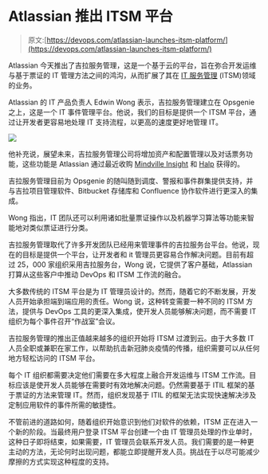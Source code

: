 # Atlassian 推出 ITSM 平台

> 原文:[https://devops.com/atlassian-launches-itsm-platform/](https://devops.com/atlassian-launches-itsm-platform/)

Atlassian 今天推出了吉拉服务管理，这是一个基于云的平台，旨在弥合开发运维与基于票证的 IT 管理方法之间的鸿沟，从而扩展了其在 [IT 服务管理](https://devops.com/?s=IT%20service%20management) (ITSM)领域的业务。

Atlassian 的 IT 产品负责人 Edwin Wong 表示，吉拉服务管理建立在 Opsgenie 之上，这是一个 IT 事件管理平台。他说，我们的目标是提供一个 ITSM 平台，通过让开发者更容易地处理 IT 支持流程，以更高的速度更好地管理 IT。

![](../Images/20b2f022e1b326dd3f61395c89e8f99d.png)

他补充说，展望未来，吉拉服务管理公司将增加资产和配置管理以及对话票务功能，这些功能是 Atlassian 通过最近收购 [Mindville Insight](https://devops.com/atlassian-adds-asset-management-to-itsm-portfolio/) 和 [Halp](https://devops.com/atlassian-acquires-halp-to-gain-help-desk-based-on-slack/) 获得的。

吉拉服务管理目前为 Opsgenie 的随叫随到调度、警报和事件群集提供支持，并与吉拉项目管理软件、Bitbucket 存储库和 Confluence 协作软件进行更深入的集成。

Wong 指出，IT 团队还可以利用诸如批量票证操作以及机器学习算法等功能来智能地对类似票证进行分类。

吉拉服务管理取代了许多开发团队已经用来管理事件的吉拉服务台平台。他说，现在的目标是提供一个平台，让开发者和 it 管理员更容易合作解决问题。目前有超过 25，000 家组织采用吉拉服务台，Wong 说，它提供了客户基础，Atlassian 打算从这些客户中推动 DevOps 和 ITSM 工作流的融合。

大多数传统的 ITSM 平台是为 IT 管理员设计的。然而，随着它的不断发展，开发人员开始承担端到端应用的责任。Wong 说，这种转变需要一种不同的 ITSM 方法，提供与 DevOps 工具的更深入集成，使开发人员能够解决问题，而不需要 IT 组织为每个事件召开“作战室”会议。

吉拉服务管理的推出正值越来越多的组织开始将 ITSM 过渡到云。由于大多数 IT 人员全职或兼职在家工作，以帮助抗击新冠肺炎疫情的传播，组织需要可以从任何地方轻松访问的 ITSM 平台。

每个 IT 组织都需要决定他们需要在多大程度上融合开发运维与 ITSM 工作流。目标应该是使开发人员能够在需要时有效地解决问题。仍然需要基于 ITIL 框架的基于票证的方法来管理 IT。然而，组织发现基于 ITIL 的框架无法实现快速解决涉及定制应用软件的事件所需的敏捷性。

不管前进的道路如何，随着组织开始意识到他们对软件的依赖，ITSM 正在进入一个新的阶段。当最终用户登录 ITSM 平台创建一个由 IT 管理员处理的作业单时，这种日子即将结束，如果需要，IT 管理员会联系开发人员。我们需要的是一种更主动的方法，无论何时出现问题，都能立即提醒开发人员。挑战在于以尽可能减少摩擦的方式实现这种程度的支持。